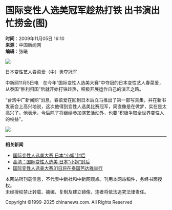 # 国际变性人选美冠军趁热打铁 出书演出忙捞金(图)

**时间**：2009年11月05日 16:10  
**来源**：中国新闻网  
**编辑**：张曦  

![](http://i2.chinanews.com/zwimg/01.jpg)

日本变性艺人春菜爱（中）勇夺冠军  

中新网11月5日电　在今年“国际变性人选美大赛”中夺冠的日本变性艺人春菜爱，从泰国“胜利归国”后就开始打铁趁热，积极开展运作自己的演艺之路。

“台湾中广新闻网”消息，春菜爱在回到日本后立马推出了第一部写真集，并在新书发表会上高兴地说，这次他得到变性人选美比赛冠军，简直像是在做梦，实在是太高兴了。他表示，今后除了将继续参加演艺活动外，也要“积极争取全世界变性人的权益”。

![](U253P4T8D1949570F107DT20091105161003.jpg)

--- 

**相关新闻**  
- [国际变性人选美大赛 日本“小姐”封后](http://www.chinanews.com.cn/tp/tp-gjxw/news/2009/11-01/1941158.shtml)  
- [高清：国际变性人选美 日本“小姐”封后](http://www.chinanews.com.cn/tp/news/photo_hd/2009/11-01/2780.shtml)  
- [国际变性人选美大赛31日将在泰国芭达雅举行](http://www.chinanews.com.cn/gj/gj-sswh/news/2009/10-29/1937924.shtml)  

本网站所刊载信息，不代表中新社和中新网观点。刊用本网站稿件，务经书面授权。  
未经授权禁止转载、摘编、复制及建立镜像，违者将依法追究法律责任。  

Copyright ©1999-2025 chinanews.com. All Rights Reserved